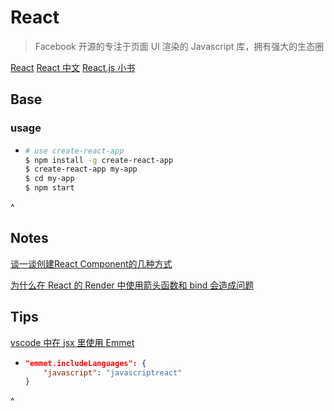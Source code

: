 ---
---

# React

> Facebook 开源的专注于页面 UI 渲染的 Javascript 库，拥有强大的生态圈

[React](https://reactjs.org/) [React 中文](https://doc.react-china.org/) [React.js 小书](http://huziketang.mangojuice.top/books/react/)

## Base

### usage

-   ```bash
    # use create-react-app
    $ npm install -g create-react-app
    $ create-react-app my-app
    $ cd my-app
    $ npm start
    ```
^

## Notes

[谈一谈创建React Component的几种方式](https://segmentfault.com/a/1190000008402834)

[为什么在 React 的 Render 中使用箭头函数和 bind 会造成问题](https://zhuanlan.zhihu.com/p/29266705)

## Tips

[vscode 中在 jsx 里使用 Emmet](https://github.com/Microsoft/vscode/issues/4962)

-   ```json
    "emmet.includeLanguages": {
        "javascript": "javascriptreact"
    }
    ```
^
